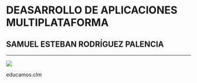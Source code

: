 <h1>DEASARROLLO DE APLICACIONES MULTIPLATAFORMA</h1>
<h2>SAMUEL ESTEBAN RODRÍGUEZ PALENCIA</h2>
<hr>
<img src="https://encrypted-tbn0.gstatic.com/images?q=tbn:ANd9GcTABp_WfqgoTilM-BQymiPtBfkc679QzH_gLA&s">
<p href="https://educamosclm.castillalamancha.es/">educamos.clm</p>
<!--
**SAMUEL123-rtx/SAMUEL123-rtx** is a ✨ _special_ ✨ repository because its `README.md` (this file) appears on your GitHub profile.

Here are some ideas to get you started:

- 🔭 I’m currently working on ...
- 🌱 I’m currently learning ...
- 👯 I’m looking to collaborate on ...
- 🤔 I’m looking for help with ...
- 💬 Ask me about ...
- 📫 How to reach me: ...
- 😄 Pronouns: ...
- ⚡ Fun fact: ...
-->
